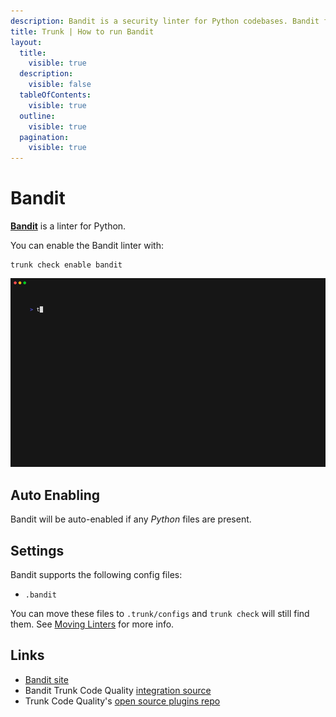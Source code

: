 ```yaml
---
description: Bandit is a security linter for Python codebases. Bandit flags problems like hard-coded passwords, injection vulnerabilities, and the use of insecure libraries.
title: Trunk | How to run Bandit
layout:
  title:
    visible: true
  description:
    visible: false
  tableOfContents:
    visible: true
  outline:
    visible: true
  pagination:
    visible: true
---
```


# Bandit

[**Bandit**](https://github.com/PyCQA/bandit) is a linter for Python.

You can enable the Bandit linter with:

```shell
trunk check enable bandit
```
![bandit example output](/.gitbook/assets/bandit.gif)
## Auto Enabling

Bandit will be auto-enabled if any *Python* files are present.

## Settings

Bandit supports the following config files:
* `.bandit`

You can move these files to `.trunk/configs` and `trunk check` will still find them. See [Moving Linters](../configure-linters.md#moving-linters) for more info.




## Links

- [Bandit site](https://github.com/PyCQA/bandit)
- Bandit Trunk Code Quality [integration source](https://github.com/trunk-io/plugins/tree/main/linters/bandit)
- Trunk Code Quality's [open source plugins repo](https://github.com/trunk-io/plugins/tree/main)
